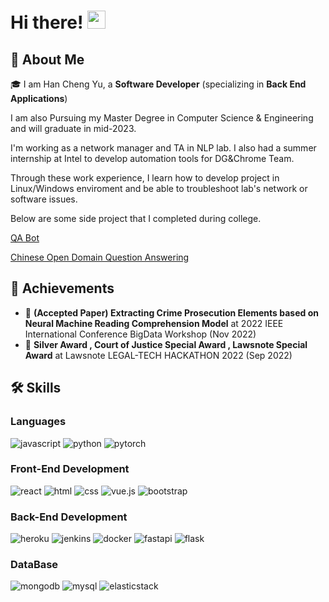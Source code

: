# Hi there! <img src="https://media.giphy.com/media/hvRJCLFzcasrR4ia7z/giphy.gif" width="29px" height="29px">

## 🚀 About Me


🎓 I am Han Cheng Yu, a **Software Developer** (specializing in **Back End Applications**) 

 I am also Pursuing my Master Degree in Computer Science & Engineering and will graduate in mid-2023.
 
I'm working as a network manager and TA in NLP lab. I also had a summer internship at Intel to develop automation tools for DG&Chrome Team.

Through these  work experience, I learn how to develop project in Linux/Windows enviroment and be able to troubleshoot lab's network or software issues. 
 
 Below are some side project that I completed during college.
 
 [QA Bot](https://qa.nlpnchu.org/)
 
 [Chinese Open Domain Question Answering](https://odqa.nlpnchu.org/)

## 🏅 Achievements
-   📝 **(Accepted Paper) Extracting Crime Prosecution Elements based on Neural Machine Reading Comprehension Model** at 2022 IEEE International Conference BigData Workshop (Nov 2022)
-   🥉 **Silver Award  , Court of Justice Special Award , Lawsnote Special Award** at Lawsnote LEGAL-TECH HACKATHON 2022 (Sep 2022)


## 🛠️ Skills

### Languages

![javascript](https://img.shields.io/badge/JavaScript-323330?style=for-the-badge&logo=javascript&logoColor=F7DF1E)
![python](https://img.shields.io/badge/Python-3776AB?style=for-the-badge&logo=python&logoColor=white)
![pytorch](https://img.shields.io/badge/Pytorch-EE4C2C?style=for-the-badge&logo=pytorch&logoColor=white)

### Front-End Development

![react](https://img.shields.io/badge/React-20232A?style=for-the-badge&logo=react&logoColor=61DAFB)
![html](https://img.shields.io/badge/HTML5-E34F26?style=for-the-badge&logo=html5&logoColor=white)
![css](https://img.shields.io/badge/CSS3-1572B6?style=for-the-badge&logo=css3&logoColor=white)
![vue.js](https://img.shields.io/badge/Vuejs-4FC08D?style=for-the-badge&logo=vuedotjs&logoColor=white)
![bootstrap](https://img.shields.io/badge/Bootstrap-563D7C?style=for-the-badge&logo=bootstrap&logoColor=white)


### Back-End Development

![heroku](https://img.shields.io/badge/Heroku-430098?style=for-the-badge&logo=heroku&logoColor=white)
![jenkins](https://img.shields.io/badge/Jenkins-D24939?style=for-the-badge&logo=jenkins&logoColor=white)
![docker](https://img.shields.io/badge/Docker-2496ED?style=for-the-badge&logo=docker&logoColor=white)
![fastapi](https://img.shields.io/badge/Fastapi-009688?style=for-the-badge&logo=fastapi&logoColor=white)
![flask](https://img.shields.io/badge/Flask-000000?style=for-the-badge&logo=flask&logoColor=white)

### DataBase

![mongodb](https://img.shields.io/badge/Mongodb-47A248?style=for-the-badge&logo=mongodb&logoColor=white)
![mysql](https://img.shields.io/badge/Mysql-4479A1?style=for-the-badge&logo=mysql&logoColor=white)
![elasticstack](https://img.shields.io/badge/ElasticStack-005571?style=for-the-badge&logo=elasticstack&logoColor=white)
